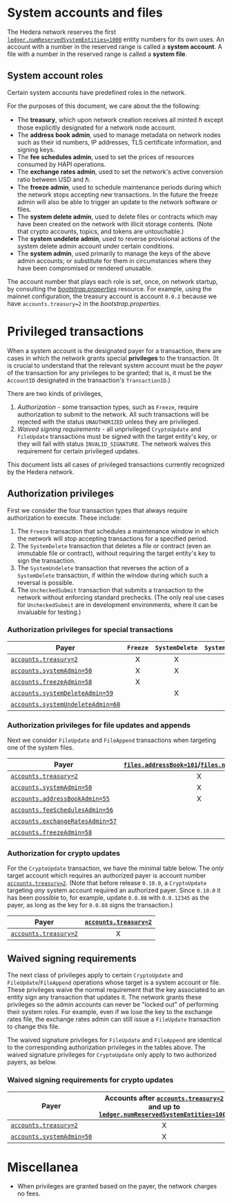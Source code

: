 # System accounts and files

The Hedera network reserves the first 
[`ledger.numReservedSystemEntities=1000`](../hedera-node/src/main/resources/bootstrap.properties) 
entity numbers for its own uses. 
An account with a number in the reserved range is called a **system account**. 
A file with a number in the reserved range is called a **system file**. 

## System account roles

Certain system accounts have predefined roles in the network. 

For the purposes of this document, we care about the the following:
 - The **treasury**, which upon network creation receives all minted ℏ except those
 explicitly designated for a network node account. 
 - The **address book admin**, used to manage metadata on network nodes 
 such as their id numbers, IP addresses, TLS certificate information, and signing keys.
 - The **fee schedules admin**, used to set the prices of resources consumed 
 by HAPI operations.
 - The **exchange rates admin**, used to set the network's active conversion
 ratio between USD and ℏ.
 - The **freeze admin**, used to schedule maintenance periods during which the 
 network stops accepting new transactions. In the future the freeze admin will
 also be able to trigger an update to the network software or files.
 - The **system delete admin**, used to delete files or contracts which may 
 have been created on the network with illicit storage contents. (Note that crypto 
 accounts, topics, and tokens are untouchable.)
 - The **system undelete admin**, used to reverse provisional actions of the 
 system delete admin account under certain conditions. 
 - The **system admin**, used primarily to manage the keys of the above admin accounts;
 or substitute for them in circumstances where they have been compromised or rendered
 unusable.

The account number that plays each role is set, once, on network startup, by consulting
the [_bootstrap.properties_](../hedera-node/src/main/resources/bootstrap.properties) 
resource. For example, using the mainnet configuration, the treasury account is account
`0.0.2` because we have `accounts.treasury=2` in the _bootstrap.properties_.

# Privileged transactions

When a system account is the designated payer for a transaction, there 
are cases in which the network grants special **privileges** to the transaction. 
(It is crucial to understand that the relevant system account must be the _payer_ of 
the transaction for any privileges to be granted; that is, it must be the `AccountID`
designated in the transaction's `TransactionID`.)

There are two kinds of privileges, 
  1. _Authorization_ - some transaction types, such as `Freeze`, require authorization to submit to the network. All such transactions will be rejected with the status `UNAUTHORIZED` unless they are privileged.
  2. _Waived signing requirements_ - all unprivileged `CryptoUpdate` and `FileUpdate` transactions must be signed with the target entity's key, or they will fail with status `INVALID_SIGNATURE`. The network waives this requirement for certain privileged updates.

This document lists all cases of privileged transactions currently recognized by the Hedera network. 

## Authorization privileges

First we consider the four transaction types that always require authorization to execute. These include:
  1. The `Freeze` transaction that schedules a maintenance window in which the network 
  will stop accepting transactions for a specified period.
  2. The `SystemDelete` transaction that deletes a file or contract (even an immutable
  file or contract), without requiring the target entity's key to sign the transaction.
  3. The `SystemUndelete` transaction that reverses the action of a `SystemDelete` 
  transaction, if within the window during which such a reversal is possible.
  4. The `UncheckedSubmit` transaction that submits a transaction to the network 
  without enforcing standard prechecks. (The only real use cases for `UncheckedSubmit`
  are in development environments, where it can be invaluable for testing.)

### Authorization privileges for special transactions

| Payer | `Freeze` | `SystemDelete` | `SystemUndelete` | `UncheckedSubmit` |
| --- | :---: | :---: | :---: | :---: | 
| [`accounts.treasury=2`](../hedera-node/src/main/resources/bootstrap.properties) | X | X | X | X |
| [`accounts.systemAdmin=50`](../hedera-node/src/main/resources/bootstrap.properties) | X | X | X | X |
| [`accounts.freezeAdmin=58`](../hedera-node/src/main/resources/bootstrap.properties) | X |   |   |   |
| [`accounts.systemDeleteAdmin=59`](../hedera-node/src/main/resources/bootstrap.properties) |   | X |   |   |
| [`accounts.systemUndeleteAdmin=60`](../hedera-node/src/main/resources/bootstrap.properties) |   |   | X |   |

### Authorization privileges for file updates and appends

Next we consider `FileUpdate` and `FileAppend` transactions when targeting one of the system files. 

| Payer | [`files.addressBook=101`](../hedera-node/src/main/resources/bootstrap.properties)/[`files.nodeDetails=102`](../hedera-node/src/main/resources/bootstrap.properties) | [`files.networkProperties=121`](../hedera-node/src/main/resources/bootstrap.properties)/[`files.hapiPermissions=122`](../hedera-node/src/main/resources/bootstrap.properties)| [`files.feeSchedules=111`](../hedera-node/src/main/resources/bootstrap.properties) | [`files.exchangeRates=112`](../hedera-node/src/main/resources/bootstrap.properties) | [`files.softwareUpdateZip=150`](../hedera-node/src/main/resources/bootstrap.properties)|
| --- | :---: | :---: | :---: | :---: | :---: | 
| [`accounts.treasury=2`](../hedera-node/src/main/resources/bootstrap.properties) | X | X | X | X | X |
| [`accounts.systemAdmin=50`](../hedera-node/src/main/resources/bootstrap.properties) | X | X | X | X | X |
| [`accounts.addressBookAdmin=55`](../hedera-node/src/main/resources/bootstrap.properties) | X | X | |   | |
| [`accounts.feeSchedulesAdmin=56`](../hedera-node/src/main/resources/bootstrap.properties) |   |   | X |   | |
| [`accounts.exchangeRatesAdmin=57`](../hedera-node/src/main/resources/bootstrap.properties) |   | X |   | X | |
| [`accounts.freezeAdmin=58`](../hedera-node/src/main/resources/bootstrap.properties) |   |   |   |   | X |

### Authorization for crypto updates

For the `CryptoUpdate` transaction, we have the minimal table below. The _only_ target account which 
requires an authorized payer is account number [`accounts.treasury=2`](../hedera-node/src/main/resources/bootstrap.properties).
(Note that before release `0.10.0`, a `CryptoUpdate` targeting _any_ system account required an 
authorized payer. Since `0.10.0` it has been possible to, for example, update `0.0.88` with 
`0.0.12345` as the payer, as long as the key for `0.0.88` signs the transaction.)

| Payer | [`accounts.treasury=2`](../hedera-node/src/main/resources/bootstrap.properties) | 
| --- | :---: | 
| [`accounts.treasury=2`](../hedera-node/src/main/resources/bootstrap.properties) | X |

## Waived signing requirements

The next class of privileges apply to certain `CryptoUpdate` and `FileUpdate`/`FileAppend`
operations whose target is a system account or file. These privileges waive the normal 
requirement that the key associated to an entity sign any transaction that updates it.
The network grants these privileges so the admin accounts can never be "locked 
out" of performing their system roles. For example, even if we lose the key to the exchange 
rates file, the exchange rates admin can still issue a `FileUpdate` transaction to change 
this file.

The waived signature privileges for `FileUpdate` and `FileAppend` are identical to 
the corresponding authorization privileges in the tables above. The waived signature
privileges for `CryptoUpdate` only apply to two authorized payers, as below.

### Waived signing requirements for crypto updates

| Payer | Accounts after [`accounts.treasury=2`](../hedera-node/src/main/resources/bootstrap.properties) and up to [`ledger.numReservedSystemEntities=1000`](../hedera-node/src/main/resources/bootstrap.properties) | 
| --- | :---: | 
| [`accounts.treasury=2`](../hedera-node/src/main/resources/bootstrap.properties) | X |
| [`accounts.systemAdmin=50`](../hedera-node/src/main/resources/bootstrap.properties) | X |

# Miscellanea

- When privileges are granted based on the payer, the network charges no fees. 
